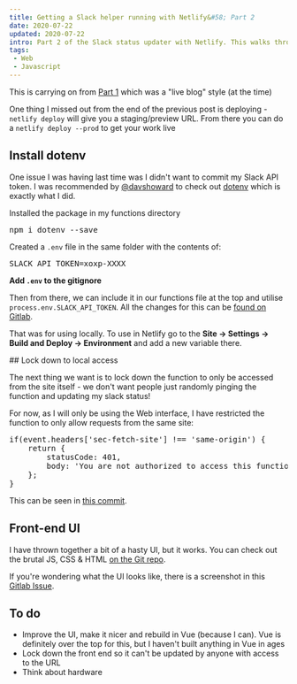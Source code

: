 ```yaml
---
title: Getting a Slack helper running with Netlify&#58; Part 2
date: 2020-07-22
updated: 2020-07-22
intro: Part 2 of the Slack status updater with Netlify. This walks through using dotenv and locking the function down to "local" use. There is also a crude UI that has been made
tags:
 - Web
 - Javascript
---
```


<div class="info">This is carrying on from <a href="https://www.mikestreety.co.uk/blog/live-blog-getting-a-slack-helper-running-with-netlify">Part 1</a> which was a "live blog" style (at the time)</div>

One thing I missed out from the end of the previous post is deploying - `netlify deploy` will give you a staging/preview URL. From there you can do a `netlify deploy --prod` to get your work live

## Install dotenv

One issue I was having last time was I didn't want to commit my Slack API token. I was recommended by [@davshoward](https://twitter.com/davshoward/status/1285313410499059715) to check out [dotenv](https://www.npmjs.com/package/dotenv) which is exactly what I did.

Installed the package in my functions directory 

<pre class="language-bash">npm i dotenv --save</pre>

Created a `.env` file in the same folder with the contents of:

<pre class="language-bash">SLACK_API_TOKEN=xoxp-XXXX</pre>

**Add `.env` to the gitignore**

Then from there, we can include it in our functions file at the top and utilise `process.env.SLACK_API_TOKEN`. All the changes for this can be [found on Gitlab](https://gitlab.com/mikestreety/sitrep/-/commit/538c1d73a4fae3226fa3ec29927f59db732f974b).

That was for using locally. To use in Netlify go to the **Site -> Settings ->  Build and Deploy -> Environment** and add a new variable there.

## Lock down to local access

The next thing we want is to lock down the function to only be accessed from the site itself - we don't want people just randomly pinging the function and updating my slack status!

For now, as I will only be using the Web interface, I have restricted the function to only allow requests from the same site:

<pre class="language-js">if(event.headers['sec-fetch-site'] !== 'same-origin') {
	return {
		statusCode: 401,
		body: 'You are not authorized to access this function'
	};
}</pre>

This can be seen in [this commit](https://gitlab.com/mikestreety/sitrep/-/commit/832d4e49e551440498e497ddb37fbf075a6a813a).

## Front-end UI

I have thrown together a bit of a hasty UI, but it works. You can check out the brutal JS, CSS & HTML [on the Git repo](https://gitlab.com/mikestreety/sitrep/-/commit/fd4afa10120e54a2eaf0059987dcb74609dc6259).

If you're wondering what the UI looks like, there is a screenshot in this [Gitlab Issue](https://gitlab.com/mikestreety/sitrep/-/issues/1).

## To do

- Improve the UI, make it nicer and rebuild in Vue (because I can). Vue is definitely over the top for this, but I haven't built anything in Vue in ages
- Lock down the front end so it can't be updated by anyone with access to the URL
- Think about hardware